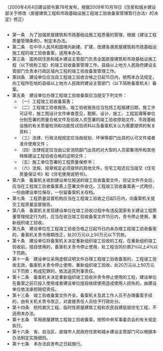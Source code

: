 （2000年4月4日建设部令第78号发布，根据2009年10月19日《住房和城乡建设部关于修改〈房屋建筑工程和市政基础设施工程竣工验收备案管理暂行办法〉的决定》修正）<br/><br/>

- 第一条　为了加强房屋建筑和市政基础设施工程质量的管理，根据《建设工程质量管理条例》，制定本办法。
- 第二条　在中华人民共和国境内新建、扩建、改建各类房屋建筑和市政基础设施工程的竣工验收备案，适用本办法。
- 第三条　国务院住房和城乡建设主管部门负责全国房屋建筑和市政基础设施工程（以下统称工程）的竣工验收备案管理工作。县级以上地方人民政府建设主管部门负责本行政区域内工程的竣工验收备案管理工作。
- 第四条　建设单位应当自工程竣工验收合格之日起15日内，依照本办法规定，向工程所在地的县级以上地方人民政府建设主管部门（以下简称备案机关）备案。
- 第五条　建设单位办理工程竣工验收备案应当提交下列文件：
    - （一）工程竣工验收备案表；
    - （二）工程竣工验收报告。竣工验收报告应当包括工程报建日期，施工许可证号，施工图设计文件审查意见，勘察、设计、施工、工程监理等单位分别签署的质量合格文件及验收人员签署的竣工验收原始文件，市政基础设施的有关质量检测和功能性试验资料以及备案机关认为需要提供的有关资料；
    - （三）法律、行政法规规定应当由规划、环保等部门出具的认可文件或者准许使用文件；
    - （四）法律规定应当由公安消防部门出具的对大型的人员密集场所和其他特殊建设工程验收合格的证明文件；
    - （五）施工单位签署的工程质量保修书；
    - （六）法规、规章规定必须提供的其他文件。住宅工程还应当提交《住宅质量保证书》和《住宅使用说明书》。
- 第六条　备案机关收到建设单位报送的竣工验收备案文件，验证文件齐全后，应当在工程竣工验收备案表上签署文件收讫。工程竣工验收备案表一式两份，一份由建设单位保存，一份留备案机关存档。
- 第七条　工程质量监督机构应当在工程竣工验收之日起5日内，向备案机关提交工程质量监督报告。
- 第八条　备案机关发现建设单位在竣工验收过程中有违反国家有关建设工程质量管理规定行为的，应当在收讫竣工验收备案文件15日内，责令停止使用，重新组织竣工验收。
- 第九条　建设单位在工程竣工验收合格之日起15日内未办理工程竣工验收备案的，备案机关责令限期改正，处20万元以上50万元以下罚款。
- 第十条　建设单位将备案机关决定重新组织竣工验收的工程，在重新组织竣工验收前，擅自使用的，备案机关责令停止使用，处工程合同价款2％以上4％以下罚款。
- 第十一条　建设单位采用虚假证明文件办理工程竣工验收备案的，工程竣工验收无效，备案机关责令停止使用，重新组织竣工验收，处20万元以上50万元以下罚款；构成犯罪的，依法追究刑事责任。
- 第十二条　备案机关决定重新组织竣工验收并责令停止使用的工程，建设单位在备案之前已投入使用或者建设单位擅自继续使用造成使用人损失的，由建设单位依法承担赔偿责任。
- 第十三条　竣工验收备案文件齐全，备案机关及其工作人员不办理备案手续的，由有关机关责令改正，对直接责任人员给予行政处分。
- 第十四条　抢险救灾工程、临时性房屋建筑工程和农民自建低层住宅工程，不适用本办法。
- 第十五条　军用房屋建筑工程竣工验收备案，按照中央军事委员会的有关规定执行。
- 第十六条　省、自治区、直辖市人民政府住房和城乡建设主管部门可以根据本办法制定实施细则。
- 第十七条　本办法自发布之日起施行。
